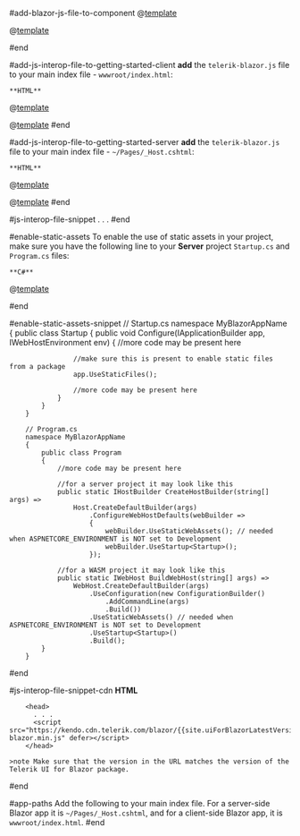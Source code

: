 #add-blazor-js-file-to-component
@[template](/_contentTemplates/common/js-interop-file.md#app-paths)

@[template](/_contentTemplates/common/js-interop-file.md#js-interop-file-snippet)

#end

#add-js-interop-file-to-getting-started-client
 **add** the `telerik-blazor.js` file to your main index file - `wwwroot/index.html`:

    **HTML**
    
@[template](/_contentTemplates/common/js-interop-file.md#js-interop-file-snippet)

@[template](/_contentTemplates/common/js-interop-file.md#enable-static-assets)
#end

#add-js-interop-file-to-getting-started-server
 **add** the `telerik-blazor.js` file to your main index file - `~/Pages/_Host.cshtml`:

    **HTML**
    
@[template](/_contentTemplates/common/js-interop-file.md#js-interop-file-snippet)

@[template](/_contentTemplates/common/js-interop-file.md#enable-static-assets)
#end

#js-interop-file-snippet
        <head>
          . . .
          <script src="_content/telerik.ui.for.blazor/js/telerik-blazor.js" defer></script>
          <!-- For Trial licenses use
            <script src="_content/telerik.ui.for.blazor.trial/js/telerik-blazor.js" defer></script>
          -->
        </head>
#end


#enable-static-assets
    To enable the use of static assets in your project, make sure you have the following line to your **Server** project `Startup.cs` and `Program.cs` files:

    **C#**
    
@[template](/_contentTemplates/common/js-interop-file.md#enable-static-assets-snippet)

#end

#enable-static-assets-snippet
        // Startup.cs
        namespace MyBlazorAppName
        {
            public class Startup
            {
                public void Configure(IApplicationBuilder app, IWebHostEnvironment env)
                {
                    //more code may be present here
                    
                    //make sure this is present to enable static files from a package
                    app.UseStaticFiles();
                    
                    //more code may be present here
                }
            }
        }
        
        // Program.cs
        namespace MyBlazorAppName
        {
            public class Program
            {
                //more code may be present here
                
                //for a server project it may look like this
                public static IHostBuilder CreateHostBuilder(string[] args) =>
                    Host.CreateDefaultBuilder(args)
                        .ConfigureWebHostDefaults(webBuilder =>
                        {
                            webBuilder.UseStaticWebAssets(); // needed when ASPNETCORE_ENVIRONMENT is NOT set to Development
                            webBuilder.UseStartup<Startup>();
                        });
                        
                //for a WASM project it may look like this
                public static IWebHost BuildWebHost(string[] args) =>
                    WebHost.CreateDefaultBuilder(args)
                        .UseConfiguration(new ConfigurationBuilder()
                            .AddCommandLine(args)
                            .Build())
                        .UseStaticWebAssets() // needed when ASPNETCORE_ENVIRONMENT is NOT set to Development
                        .UseStartup<Startup>()
                        .Build();
            }
        }
#end

#js-interop-file-snippet-cdn
    **HTML**

        <head>
          . . .
          <script src="https://kendo.cdn.telerik.com/blazor/{{site.uiForBlazorLatestVersion}}/telerik-blazor.min.js" defer></script>
        </head>
        
    >note Make sure that the version in the URL matches the version of the Telerik UI for Blazor package.

#end

#app-paths
 Add the following to your main index file. For a server-side Blazor app it is `~/Pages/_Host.cshtml`, and for a client-side Blazor app, it is `wwwroot/index.html`.
#end

